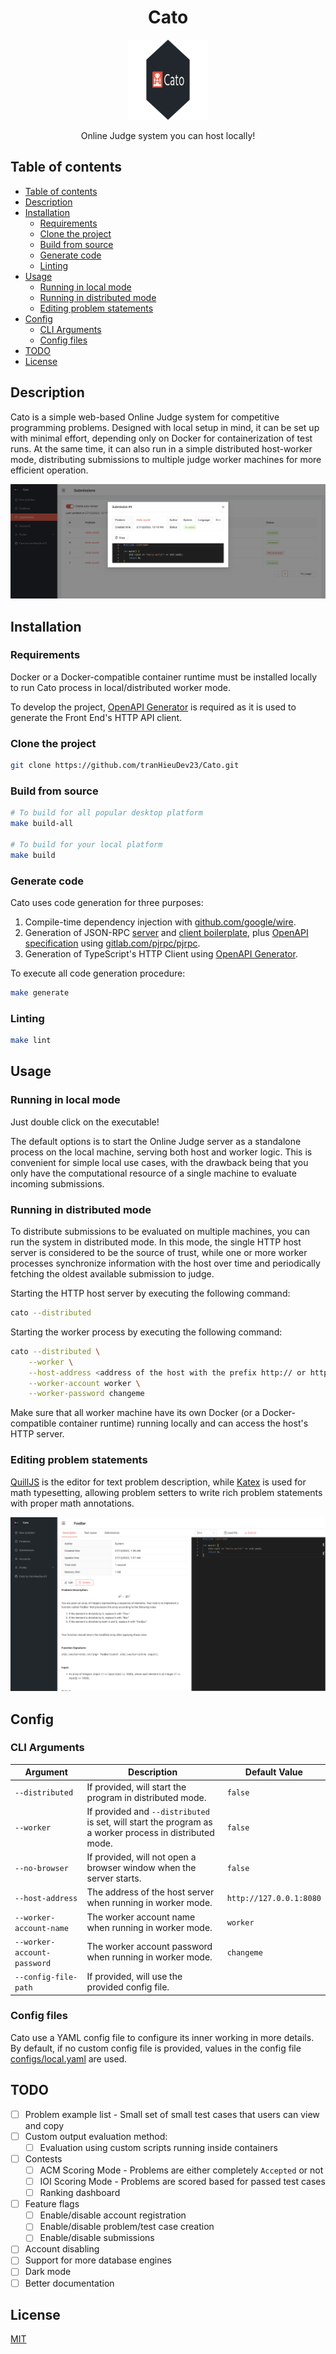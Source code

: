 <h1 align="center">Cato</h1>
<p align="center">
    <img src="docs/logo-no-background.svg" alt="Logo" height="128" width="128"/>
</p>
<p align="center">
    Online Judge system you can host locally!
</p>

<a name="table-of-contents"></a>

## Table of contents

-   [Table of contents](#table-of-contents)
-   [Description](#description)
-   [Installation](#installation)
    -   [Requirements](#requirements)
    -   [Clone the project](#clone-the-project)
    -   [Build from source](#build-from-source)
    -   [Generate code](#generate-code)
    -   [Linting](#linting)
-   [Usage](#usage)
    -   [Running in local mode](#running-in-local-mode)
    -   [Running in distributed mode](#running-in-distributed-mode)
    -   [Editing problem statements](#editing-problem-statements)
-   [Config](#config)
    -   [CLI Arguments](#cli-arguments)
    -   [Config files](#config-files)
-   [TODO](#todo)
-   [License](#license)

<a name="description"></a>

## Description

Cato is a simple web-based Online Judge system for competitive programming problems. Designed with local setup in mind, it can be set up with minimal effort, depending only on Docker for containerization of test runs. At the same time, it can also run in a simple distributed host-worker mode, distributing submissions to multiple judge worker machines for more efficient operation.

<img src="docs/screenshot-submissions-page.png" alt="Screenshot of Submissions page" />

<a name="installation"></a>

## Installation

<a name="requirements"></a>

### Requirements

Docker or a Docker-compatible container runtime must be installed locally to run Cato process in local/distributed worker mode.

To develop the project, [OpenAPI Generator](https://github.com/OpenAPITools/openapi-generator) is required as it is used to generate the Front End's HTTP API client.

### Clone the project

```bash
git clone https://github.com/tranHieuDev23/Cato.git
```

### Build from source

```bash
# To build for all popular desktop platform
make build-all

# To build for your local platform
make build
```

### Generate code

Cato uses code generation for three purposes:

1. Compile-time dependency injection with [github.com/google/wire](https://github.com/google/wire).
2. Generation of JSON-RPC [server](/internal/handlers/http/rpc/rpcserver/) and [client boilerplate](/internal/handlers/http/rpc/rpcclient/), plus [OpenAPI specification](/api/swagger.json) using [gitlab.com/pjrpc/pjrpc](https://gitlab.com/pjrpc/pjrpc).
3. Generation of TypeScript's HTTP Client using [OpenAPI Generator](https://github.com/OpenAPITools/openapi-generator).

To execute all code generation procedure:

```bash
make generate
```

### Linting

```bash
make lint
```

<a name="usage"></a>

## Usage

### Running in local mode

Just double click on the executable!

The default options is to start the Online Judge server as a standalone process on the local machine, serving both host and worker logic. This is convenient for simple local use cases, with the drawback being that you only have the computational resource of a single machine to evaluate incoming submissions.

### Running in distributed mode

To distribute submissions to be evaluated on multiple machines, you can run the system in distributed mode. In this mode, the single HTTP host server is considered to be the source of trust, while one or more worker processes synchronize information with the host over time and periodically fetching the oldest available submission to judge.

Starting the HTTP host server by executing the following command:

```bash
cato --distributed
```

Starting the worker process by executing the following command:

```bash
cato --distributed \
    --worker \
    --host-address <address of the host with the prefix http:// or https://> \
    --worker-account worker \
    --worker-password changeme
```

Make sure that all worker machine have its own Docker (or a Docker-compatible container runtime) running locally and can access the host's HTTP server.

### Editing problem statements

[QuillJS](https://quilljs.com/) is the editor for text problem description, while [Katex](https://katex.org/) is used for math typesetting, allowing problem setters to write rich problem statements with proper math annotations.

<img src="docs/screenshot-problem-page.png" alt="Screenshot of Problem page" />

<a name="config"></a>

## Config

### CLI Arguments

| Argument                    | Description                                                                                             | Default Value           |
| --------------------------- | ------------------------------------------------------------------------------------------------------- | ----------------------- |
| `--distributed`             | If provided, will start the program in distributed mode.                                                | `false`                 |
| `--worker`                  | If provided and `--distributed` is set, will start the program as a worker process in distributed mode. | `false`                 |
| `--no-browser`              | If provided, will not open a browser window when the server starts.                                     | `false`                 |
| `--host-address`            | The address of the host server when running in worker mode.                                             | `http://127.0.0.1:8080` |
| `--worker-account-name`     | The worker account name when running in worker mode.                                                    | `worker`                |
| `--worker-account-password` | The worker account password when running in worker mode.                                                | `changeme`              |
| `--config-file-path`        | If provided, will use the provided config file.                                                         |                         |

### Config files

Cato use a YAML config file to configure its inner working in more details. By default, if no custom config file is provided, values in the config file [configs/local.yaml](configs/local.yaml) are used.

<a name="Todo"></a>

## TODO

-   [ ] Problem example list - Small set of small test cases that users can view and copy
-   [ ] Custom output evaluation method:
    -   [ ] Evaluation using custom scripts running inside containers
-   [ ] Contests
    -   [ ] ACM Scoring Mode - Problems are either completely `Accepted` or not
    -   [ ] IOI Scoring Mode - Problems are scored based for passed test cases
    -   [ ] Ranking dashboard
-   [ ] Feature flags
    -   [ ] Enable/disable account registration
    -   [ ] Enable/disable problem/test case creation
    -   [ ] Enable/disable submissions
-   [ ] Account disabling
-   [ ] Support for more database engines
-   [ ] Dark mode
-   [ ] Better documentation

<a name="licence"></a>

## License

[MIT](https://choosealicense.com/licenses/mit/)
